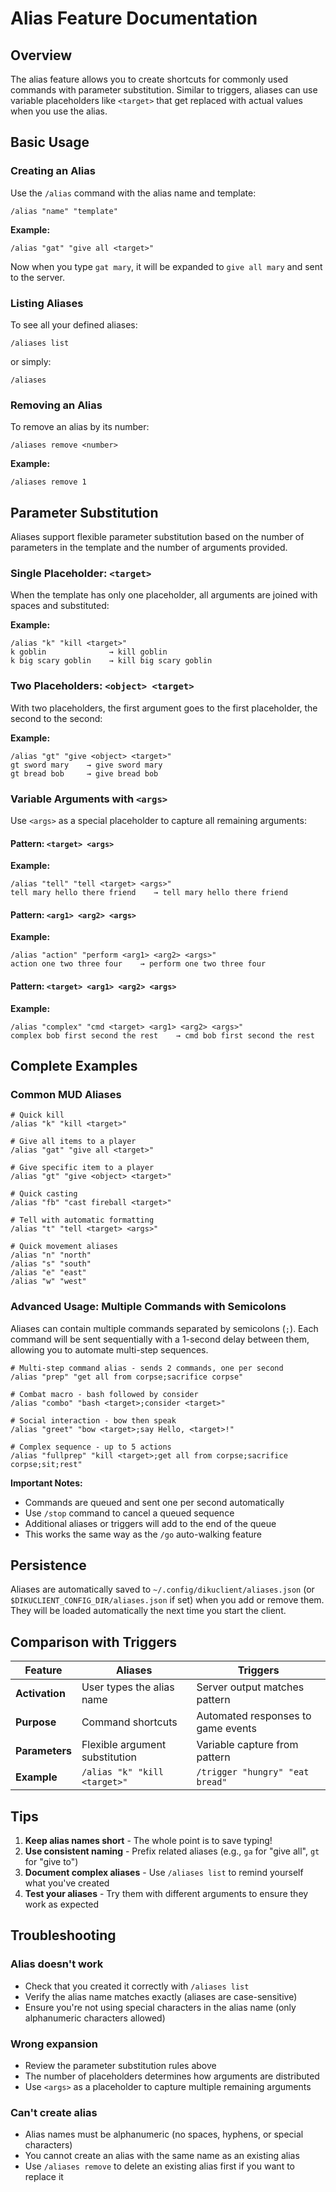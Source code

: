 # Alias Feature Documentation

## Overview

The alias feature allows you to create shortcuts for commonly used commands with parameter substitution. Similar to triggers, aliases can use variable placeholders like `<target>` that get replaced with actual values when you use the alias.

## Basic Usage

### Creating an Alias

Use the `/alias` command with the alias name and template:

```
/alias "name" "template"
```

**Example:**
```
/alias "gat" "give all <target>"
```

Now when you type `gat mary`, it will be expanded to `give all mary` and sent to the server.

### Listing Aliases

To see all your defined aliases:

```
/aliases list
```

or simply:

```
/aliases
```

### Removing an Alias

To remove an alias by its number:

```
/aliases remove <number>
```

**Example:**
```
/aliases remove 1
```

## Parameter Substitution

Aliases support flexible parameter substitution based on the number of parameters in the template and the number of arguments provided.

### Single Placeholder: `<target>`

When the template has only one placeholder, all arguments are joined with spaces and substituted:

**Example:**
```
/alias "k" "kill <target>"
k goblin              → kill goblin
k big scary goblin    → kill big scary goblin
```

### Two Placeholders: `<object> <target>`

With two placeholders, the first argument goes to the first placeholder, the second to the second:

**Example:**
```
/alias "gt" "give <object> <target>"
gt sword mary    → give sword mary
gt bread bob     → give bread bob
```

### Variable Arguments with `<args>`

Use `<args>` as a special placeholder to capture all remaining arguments:

#### Pattern: `<target> <args>`

**Example:**
```
/alias "tell" "tell <target> <args>"
tell mary hello there friend    → tell mary hello there friend
```

#### Pattern: `<arg1> <arg2> <args>`

**Example:**
```
/alias "action" "perform <arg1> <arg2> <args>"
action one two three four    → perform one two three four
```

#### Pattern: `<target> <arg1> <arg2> <args>`

**Example:**
```
/alias "complex" "cmd <target> <arg1> <arg2> <args>"
complex bob first second the rest    → cmd bob first second the rest
```

## Complete Examples

### Common MUD Aliases

```
# Quick kill
/alias "k" "kill <target>"

# Give all items to a player
/alias "gat" "give all <target>"

# Give specific item to a player
/alias "gt" "give <object> <target>"

# Quick casting
/alias "fb" "cast fireball <target>"

# Tell with automatic formatting
/alias "t" "tell <target> <args>"

# Quick movement aliases
/alias "n" "north"
/alias "s" "south"
/alias "e" "east"
/alias "w" "west"
```

### Advanced Usage: Multiple Commands with Semicolons

Aliases can contain multiple commands separated by semicolons (`;`). Each command will be sent sequentially with a 1-second delay between them, allowing you to automate multi-step sequences.

```
# Multi-step command alias - sends 2 commands, one per second
/alias "prep" "get all from corpse;sacrifice corpse"

# Combat macro - bash followed by consider
/alias "combo" "bash <target>;consider <target>"

# Social interaction - bow then speak
/alias "greet" "bow <target>;say Hello, <target>!"

# Complex sequence - up to 5 actions
/alias "fullprep" "kill <target>;get all from corpse;sacrifice corpse;sit;rest"
```

**Important Notes:**
- Commands are queued and sent one per second automatically
- Use `/stop` command to cancel a queued sequence
- Additional aliases or triggers will add to the end of the queue
- This works the same way as the `/go` auto-walking feature

## Persistence

Aliases are automatically saved to `~/.config/dikuclient/aliases.json` (or `$DIKUCLIENT_CONFIG_DIR/aliases.json` if set) when you add or remove them. They will be loaded automatically the next time you start the client.

## Comparison with Triggers

| Feature | Aliases | Triggers |
|---------|---------|----------|
| **Activation** | User types the alias name | Server output matches pattern |
| **Purpose** | Command shortcuts | Automated responses to game events |
| **Parameters** | Flexible argument substitution | Variable capture from pattern |
| **Example** | `/alias "k" "kill <target>"` | `/trigger "hungry" "eat bread"` |

## Tips

1. **Keep alias names short** - The whole point is to save typing!
2. **Use consistent naming** - Prefix related aliases (e.g., `ga` for "give all", `gt` for "give to")
3. **Document complex aliases** - Use `/aliases list` to remind yourself what you've created
4. **Test your aliases** - Try them with different arguments to ensure they work as expected

## Troubleshooting

### Alias doesn't work

- Check that you created it correctly with `/aliases list`
- Verify the alias name matches exactly (aliases are case-sensitive)
- Ensure you're not using special characters in the alias name (only alphanumeric characters allowed)

### Wrong expansion

- Review the parameter substitution rules above
- The number of placeholders determines how arguments are distributed
- Use `<args>` as a placeholder to capture multiple remaining arguments

### Can't create alias

- Alias names must be alphanumeric (no spaces, hyphens, or special characters)
- You cannot create an alias with the same name as an existing alias
- Use `/aliases remove` to delete an existing alias first if you want to replace it
